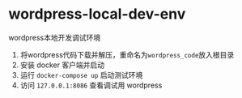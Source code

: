 # wordpress-local-dev-env

wordpress本地开发调试环境

1. 将wordpress代码下载并解压，重命名为`wordpress_code`放入根目录
1. 安装 docker 客户端并启动
1. 运行 `docker-compose up` 启动测试环境
1. 访问 `127.0.0.1:8086` 查看调试用 wordpress 